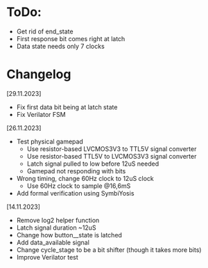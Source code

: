 # ToDo:
- Get rid of end_state
- First response bit comes right at latch
- Data state needs only 7 clocks

# Changelog

[29.11.2023]
- Fix first data bit being at latch state
- Fix Verilator FSM

[26.11.2023]
- Test physical gamepad
    - Use resistor-based LVCMOS3V3 to TTL5V signal converter
    - Use resistor-based TTL5V to LVCMOS3V3 signal converter
    - Latch signal pulled to low before 12uS needed
    - Gamepad not responding with bits
- Wrong timing, change 60Hz clock to 12uS clock
    - Use 60Hz clock to sample @16,6mS
- Add formal verification using SymbiYosis


[14.11.2023]
- Remove log2 helper function
- Latch signal duration ~12uS
- Change how button__state is latched
- Add data_available signal
- Change cycle_stage to be a bit shifter (though it takes more bits)
- Improve Verilator test